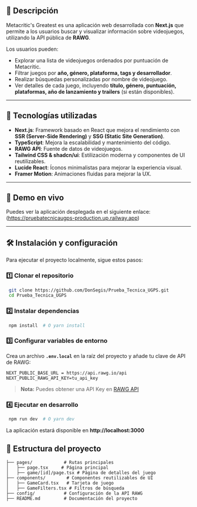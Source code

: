 

## 📌 Descripción

Metacritic's Greatest es una aplicación web desarrollada con **Next.js** que permite a los usuarios buscar y visualizar información sobre videojuegos, utilizando la API pública de **RAWG**.

Los usuarios pueden:

- Explorar una lista de videojuegos ordenados por puntuación de Metacritic.
- Filtrar juegos por **año, género, plataforma, tags y desarrollador**.
- Realizar búsquedas personalizadas por nombre de videojuego.
- Ver detalles de cada juego, incluyendo **título, género, puntuación, plataformas, año de lanzamiento y trailers** (si están disponibles).

---

## 🚀 Tecnologías utilizadas

- **Next.js**: Framework basado en React que mejora el rendimiento con **SSR (Server-Side Rendering)** y **SSG (Static Site Generation)**.
- **TypeScript**: Mejora la escalabilidad y mantenimiento del código.
- **RAWG API**: Fuente de datos de videojuegos.
- **Tailwind CSS & shadcn/ui**: Estilización moderna y componentes de UI reutilizables.
- **Lucide React**: Íconos minimalistas para mejorar la experiencia visual.
- **Framer Motion**: Animaciones fluidas para mejorar la UX.

---

## 🎥 Demo en vivo

Puedes ver la aplicación desplegada en el siguiente enlace: (https://pruebatecnicaugps-production.up.railway.app)

---

## 🛠 Instalación y configuración

Para ejecutar el proyecto localmente, sigue estos pasos:

### 1️⃣ Clonar el repositorio

```bash
 git clone https://github.com/DonSegis/Prueba_Tecnica_UGPS.git
 cd Prueba_Tecnica_UGPS
```

### 2️⃣ Instalar dependencias

```bash
 npm install  # O yarn install
```

### 3️⃣ Configurar variables de entorno

Crea un archivo **`.env.local`** en la raíz del proyecto y añade tu clave de API de RAWG:

```env
NEXT_PUBLIC_BASE_URL = https://api.rawg.io/api
NEXT_PUBLIC_RAWG_API_KEY=tu_api_key
```

> **Nota:** Puedes obtener una API Key en [RAWG API](https://rawg.io/apidocs)

### 4️⃣ Ejecutar en desarrollo

```bash
 npm run dev  # O yarn dev
```

La aplicación estará disponible en **http://localhost:3000**

## 📂 Estructura del proyecto

```
├── pages/            # Rutas principales
│   ├── page.tsx     # Página principal
│   ├── game/[id]/page.tsx # Página de detalles del juego
├── components/        # Componentes reutilizables de UI
│   ├── GameCard.tsx   # Tarjeta de juego
│   ├── GameFilters.tsx # Filtros de búsqueda
├── config/           # Configuración de la API RAWG
├── README.md         # Documentación del proyecto
```
